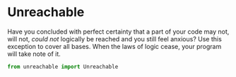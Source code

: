 # Unreachable

Have you concluded with perfect certainty that a part of your code may not, will not, *could not* logically be reached and you still feel anxious? Use this exception to cover all bases. When the laws of logic cease, your program will take note of it.

```python
from unreachable import Unreachable
```
